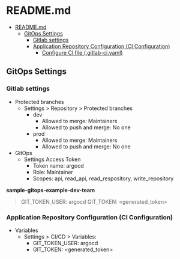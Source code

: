 # README.md

- [README.md](#readmemd)
  - [GitOps Settings](#gitops-settings)
    - [Gitlab settings](#gitlab-settings)
    - [Application Repository Configuration (CI Configuration)](#application-repository-configuration-ci-configuration)
      - [Configure CI file (.gitlab-ci.yaml)](#configure-ci-file-gitlab-ciyaml)


## GitOps Settings

### Gitlab settings

- Protected branches
  - Settings > Repository > Protected branches
    - dev
      - Allowed to merge: Maintainers
      - Allowed to push and merge: No one
    - prod
      - Allowed to merge: Maintainers
      - Allowed to push and merge: No one
- GitOps
  - Settings Access Token
    - Token name: argocd
    - Role: Maintainer
    - Scopes: api, read_api, read_respository, write_repository

**sample-gitops-example-dev-team**
> GIT_TOKEN_USER: argocd
> GIT_TOKEN: <generated_token>  

### Application Repository Configuration (CI Configuration)

- Variables
  - Settings > CI/CD > Variables:
    - GIT_TOKEN_USER: argocd
    - GIT_TOKEN: <generated_token>
